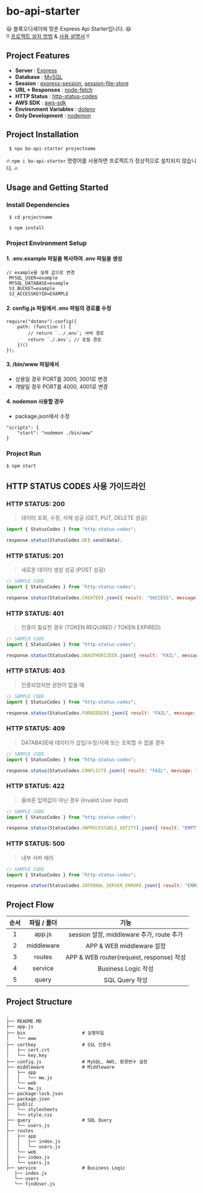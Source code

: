 # bo-api-starter

:smiley: 블록오디세이에 맞춘 Express Api Starter입니다. :smiley:  
:bangbang: [프로젝트 설치 방법](https://github.com/BlockOdyssey/bo-api-starter#project-installation "project-installation") & [사용 설명서](https://github.com/BlockOdyssey/bo-api-starter#usage-and-getting-started "usage") :bangbang:

## Project Features

-   **Server** : [Express](https://expressjs.com/ "expressjs")
-   **Database** : [MySQL](https://github.com/mysqljs/mysql#readme "mysql")
-   **Session** : [express-session](https://github.com/expressjs/session#readme "express-session"), [session-file-store](https://github.com/valery-barysok/session-file-store "session-file-store")
-   **URL + Responses** : [node-fetch](https://github.com/node-fetch/node-fetch "node-fetch")
-   **HTTP Status** : [http-status-codes](https://github.com/prettymuchbryce/http-status-codes#readme "http-status-codes")
-   **AWS SDK** : [aws-sdk](https://github.com/aws/aws-sdk-js "aws-sdk")
-   **Environment Variables** : [dotenv](https://github.com/motdotla/dotenv#readme "dotenv")
-   **Only Development** : [nodemon](https://nodemon.io/ "nodemon")

## Project Installation

<pre><code> $ npx bo-api-starter projectname </code></pre>

:fire: `npm i bo-api-starter` 명령어를 사용하면 프로젝트가 정상적으로 설치되지 않습니다. :fire:

## Usage and Getting Started

### Install Dependencies

 <pre><code> $ cd projectname

 $ npm install 
</code></pre>

### Project Environment Setup

#### 1. .env.example 파일을 복사하여 .env 파일을 생성

 <pre><code>// example을 실제 값으로 변경 
 MYSQL_USER=example   
 MYSQL_DATABASE=example
 S3_BUCKET=example
 S3_ACCESSKEYID=EXAMPLE</code></pre>

#### 2. config.js 파일에서 .env 파일의 경로를 수정

<pre><code>require("dotenv").config({
    path: (function () {
        // return `../.env`; 서버 경로
        return `./.env`; // 로컬 경로
    })()
});
</code></pre>

#### 3. /bin/www 파일에서

-   상용일 경우 PORT를 3000, 3001로 변경
-   개발일 경우 PORT를 4000, 4001로 변경

#### 4. nodemon 사용할 경우

-   package.json에서 수정

<pre><code>"scripts": {
    "start": "nodemon ./bin/www"
}</code></pre>

### Project Run

 <pre><code>$ npm start </code></pre>

## HTTP STATUS CODES 사용 가이드라인

### HTTP STATUS: 200

> 데이터 조회, 수정, 삭제 성공 (GET, PUT, DELETE 성공)

```javascript
import { StatusCodes } from "http-status-codes";

response.status(StatusCodes.OK).send(data);
```

### HTTP STATUS: 201

> 새로운 데이터 생성 성공 (POST 성공)

```javascript
// SAMPLE CODE
import { StatusCodes } from "http-status-codes";

response.status(StatusCodes.CREATED).json({ result: "SUCCESS", message: "데이터를 입력하였습니다." });
```

### HTTP STATUS: 401

> 인증이 필요한 경우 (TOKEN REQUIRED / TOKEN EXPIRED)

```javascript
// SAMPLE CODE
import { StatusCodes } from "http-status-codes";

response.status(StatusCodes.UNAUTHORIZED).json({ result: "FAIL", message: "유효한 토큰이 아닙니다." });
```

### HTTP STATUS: 403

> 인증되었지만 권한이 없을 때

```javascript
// SAMPLE CODE
import { StatusCodes } from "http-status-codes";

response.status(StatusCodes.FORBIDDEN).json({ result: "FAIL", message: "권한이 없습니다." });
```

### HTTP STATUS: 409

> DATABASE에 데이터가 삽입/수정/삭제 또는 조회할 수 없을 경우

```javascript
// SAMPLE CODE
import { StatusCodes } from "http-status-codes";

response.status(StatusCodes.CONFLICT).json({ result: "FAIL", message: "정상적으로 처리되지 않았습니다." });
```

### HTTP STATUS: 422

> 올바른 입력값이 아닌 경우 (Invalid User Input)

```javascript
// SAMPLE CODE
import { StatusCodes } from "http-status-codes";

response.status(StatusCodes.UNPROCESSABLE_ENTITY).json({ result: "EMPTY", message: "비밀번호를 입력해주세요." });
```

### HTTP STATUS: 500

> 내부 서버 에러

```javascript
// SAMPLE CODE
import { StatusCodes } from "http-status-codes";

response.status(StatusCodes.INTERNAL_SERVER_ERROR).json({ result: "ERROR", message: "일시적으로 에러가 발생하였습니다. 잠시 후에 다시 시도해주세요." });
```

## Project Flow

| 순서 | 파일 / 폴더 |                   기능                    |
| :--: | :---------: | :---------------------------------------: |
|  1   |   app.js    | session 설정, middleware 추가, route 추가 |
|  2   | middleware  |         APP & WEB middleware 설정         |
|  3   |   routes    | APP & WEB router(request, response) 작성  |
|  4   |   service   |            Business Logic 작성            |
|  5   |    query    |              SQL Query 작성               |

## Project Structure

```
.
├── README.MD
├── app.js
├── bin                     # 실행파일
│   └── www
├── certkey                 # SSL 인증서
│   ├── cert.crt
│   └── key.key
├── config.js               # MySQL, AWS, 환경변수 설정
├── middleware              # Middleware
│   ├── app
│   │   └── mw.js
│   └── web
│   └── mw.js
├── package-lock.json
├── package.json
├── public
│   └── stylesheets
│   └── style.css
├── query                   # SQL Query
│   └── users.js
├── routes
│   ├── app
│   │   ├── index.js
│   │   └── users.js
│   └── web
│   ├── index.js
│   └── users.js
├── service                 # Business Logic
   ├── index.js
   └── users
   └── findUser.js
```
